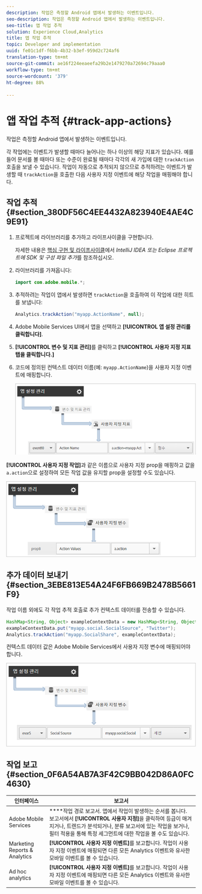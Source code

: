 ```yaml
---
description: 작업은 측정할 Android 앱에서 발생하는 이벤트입니다.
seo-description: 작업은 측정할 Android 앱에서 발생하는 이벤트입니다.
seo-title: 앱 작업 추적
solution: Experience Cloud,Analytics
title: 앱 작업 추적
topic: Developer and implementation
uuid: fe01c1df-f6bb-4b32-b3ef-959d2c724af6
translation-type: tm+mt
source-git-commit: ae16f224eeaeefa29b2e1479270a72694c79aaa0
workflow-type: tm+mt
source-wordcount: '379'
ht-degree: 88%

---
```



# 앱 작업 추적 {#track-app-actions}

작업은 측정할 Android 앱에서 발생하는 이벤트입니다.

각 작업에는 이벤트가 발생할 때마다 늘어나는 하나 이상의 해당 지표가 있습니다. 예를 들어 문서를 볼 때마다 또는 수준이 완료될 때마다 각각의 새 가입에 대한 `trackAction` 호출을 보낼 수 있습니다. 작업이 자동으로 추적되지 않으므로 추적하려는 이벤트가 발생할 때 `trackAction`을 호출한 다음 사용자 지정 이벤트에 해당 작업을 매핑해야 합니다.

## 작업 추적 {#section_380DF56C4EE4432A823940E4AE4C9E91}

1. 프로젝트에 라이브러리를 추가하고 라이프사이클을 구현합니다.

   자세한 내용은 [핵심 구현 및 라이프사이클](/help/android/getting-started/dev-qs.md)에서 *IntelliJ IDEA 또는 Eclipse 프로젝트에 SDK 및 구성 파일 추가*&#x200B;를 참조하십시오.

1. 라이브러리를 가져옵니다:

   ```java
   import com.adobe.mobile.*;
   ```

1. 추적하려는 작업이 앱에서 발생하면 `trackAction`을 호출하여 이 작업에 대한 히트를 보냅니다:

   ```java
   Analytics.trackAction("myapp.ActionName", null);
   ```

1. Adobe Mobile Services UI에서 앱을 선택하고 **[!UICONTROL 앱 설정 관리를 클릭합니다]**.
1. **[!UICONTROL 변수 및 지표 관리]**&#x200B;를 클릭하고 **[!UICONTROL 사용자 지정 지표 탭을 클릭합니다.]**

1. 코드에 정의된 컨텍스트 데이터 이름(예: `myapp.ActionName`)을 사용자 지정 이벤트에 매핑합니다.

   ![](assets/map-event-context-data.png)

**[!UICONTROL 사용자 지정 작업]**&#x200B;과 같은 이름으로 사용자 지정 prop을 매핑하고 값을 `a.action`으로 설정하여 모든 작업 값을 유지할 prop을 설정할 수도 있습니다.

![](assets/map-custom-prop.png)

## 추가 데이터 보내기 {#section_3EBE813E54A24F6FB669B2478B5661F9}

작업 이름 외에도 각 작업 추적 호출로 추가 컨텍스트 데이터를 전송할 수 있습니다.

```java
HashMap<String, Object> exampleContextData = new HashMap<String, Object>(); 
exampleContextData.put("myapp.social.SocialSource", "Twitter"); 
Analytics.trackAction("myapp.SocialShare", exampleContextData);
```

컨텍스트 데이터 값은 Adobe Mobile Services에서 사용자 지정 변수에 매핑되어야 합니다.

![](assets/map-variable-context-action.png)

## 작업 보고 {#section_0F6A54AB7A3F42C9BB042D86A0FC4630}

| 인터페이스 | 보고서 |
|--- |--- |
| Adobe Mobile Services | ****&#x200B;작업 경로 보고서.  앱에서 작업이 발생하는 순서를 봅니다. 보고서에서 **[!UICONTROL 사용자 지정]**&#x200B;을 클릭하여 등급이 매겨지거나, 트렌드가 분석되거나, 분류 보고서에 있는 작업을 보거나, 필터 적용을 통해 특정 세그먼트에 대한 작업을 볼 수도 있습니다. |
| Marketing Reports &amp; Analytics | **[!UICONTROL 사용자 지정 이벤트]**&#x200B;를 보고합니다.  작업이 사용자 지정 이벤트에 매핑되면 다른 모든 Analytics 이벤트와 유사한 모바일 이벤트를 볼 수 있습니다. |
| Ad hoc analytics | **[!UICONTROL 사용자 지정 이벤트]**&#x200B;를 보고합니다.  작업이 사용자 지정 이벤트에 매핑되면 다른 모든 Analytics 이벤트와 유사한 모바일 이벤트를 볼 수 있습니다. |

